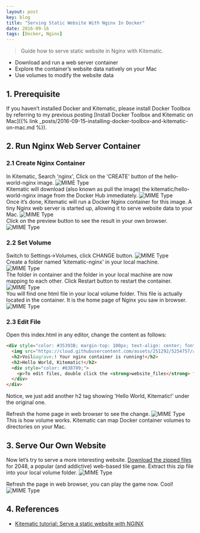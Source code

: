 ```yaml
---
layout: post
key: blog
title: "Serving Static Website With Nginx In Docker"
date: 2016-09-16
tags: [Docker, Nginx]
---
```


> Guide how to serve static website in Nginx with Kitematic.
* Download and run a web server container
* Explore the container’s website data natively on your Mac
* Use volumes to modify the website data

## 1. Prerequisite
If you haven’t installed Docker and Kitematic, please install Docker Toolbox by referring to my previous posting [Install Docker Toolbox and Kitematic on Mac]({% link _posts/2016-09-15-installing-docker-toolbox-and-kitematic-on-mac.md %}).

## 2. Run Nginx Web Server Container
### 2.1 Create Nginx Container
In Kitematic, Search 'nginx', Click on the 'CREATE' button of the hello-world-nginx image.
![MIME Type](/public/pics/2016-09-16/search.png)  
Kitematic will download (also known as pull the image) the kitematic/hello-world-nginx image from the Docker Hub immediately.
![MIME Type](/public/pics/2016-09-16/download.png)  
Once it’s done, Kitematic will run a Docker Nginx container for this image. A tiny Nginx web server is started up, allowing it to serve website data to your Mac.
![MIME Type](/public/pics/2016-09-16/running.png)  
Click on the preview button to see the result in your own browser.
![MIME Type](/public/pics/2016-09-16/preview.png)  
### 2.2 Set Volume
Switch to Settings->Volumes, click CHANGE button.
![MIME Type](/public/pics/2016-09-16/settings.png)  
Create a folder named 'kitematic-nginx' in your local machine.
![MIME Type](/public/pics/2016-09-16/createfolder.png)  
The folder in container and the folder in your local machine are now mapping to each other. Click Restart button to restart the container.
![MIME Type](/public/pics/2016-09-16/volume.png)  
You will find one html file in your local volume folder. This file is actually located in the container. It is the home page of Nginx you saw in browser.
![MIME Type](/public/pics/2016-09-16/index.png)  
### 2.3 Edit File
Open this index.html in any editor, change the content as follows:
```html
<div style="color: #35393B; margin-top: 100px; text-align: center; font-family: HelveticaNeue-Light, sans-serif;">
  <img src="https://cloud.githubusercontent.com/assets/251292/5254757/a08a277c-7981-11e4-9ec0-d49934859400.png">
  <h2>Voil&agrave;! Your nginx container is running!</h2>
  <h2>Hello World, Kitematic!</h2>
  <div style="color: #838789;">
    <p>To edit files, double click the <strong>website_files</strong> folder in Kitematic and edit the <strong>index.html</strong> file.</p>
  </div>
</div>
```
Notice, we just add another h2 tag showing 'Hello World, Kitematic!' under the original one.

Refresh the home page in web browser to see the change.
![MIME Type](/public/pics/2016-09-16/newpreview.png)  
This is how volume works.
Kitematic can map Docker container volumes to directories on your Mac.

## 3. Serve Our Own Website
Now let’s try to serve a more interesting website. [Download the zipped files](https://github.com/gabrielecirulli/2048/archive/master.zip) for 2048, a popular (and addictive) web-based tile game. Extract this zip file into your local volume folder.
![MIME Type](/public/pics/2016-09-16/2048.png)  

Refresh the page in web browser, you can play the game now. Cool!
![MIME Type](/public/pics/2016-09-16/2048preview.png)  

## 4. References
* [Kitematic tutorial: Serve a static website with NGINX](https://docs.docker.com/kitematic/nginx-web-server/)
